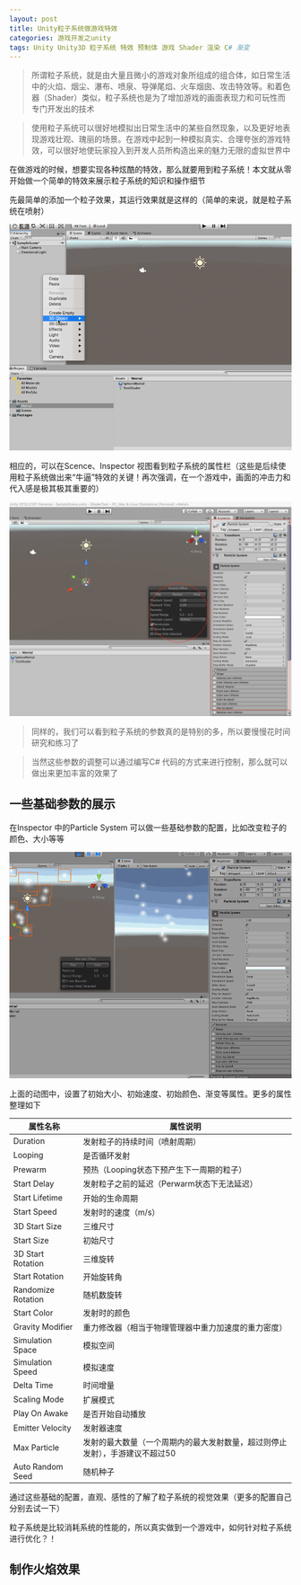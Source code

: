 ```yaml
---
layout: post
title: Unity粒子系统做游戏特效
categories: 游戏开发之unity
tags: Unity Unity3D 粒子系统 特效 预制体 游戏 Shader 渲染 C# 渐变
---
```


>所谓粒子系统，就是由大量且微小的游戏对象所组成的组合体，如日常生活中的火焰、烟尘、瀑布、喷泉、导弹尾焰、火车烟囱、攻击特效等。和着色器（Shader）类似，粒子系统也是为了增加游戏的画面表现力和可玩性而专门开发出的技术

>使用粒子系统可以很好地模拟出日常生活中的某些自然现象，以及更好地表现游戏壮观、瑰丽的场景。在游戏中起到一种模拟真实、合理夸张的游戏特效，可以很好地使玩家投入到开发人员所构造出来的魅力无限的虚拟世界中

在做游戏的时候，想要实现各种炫酷的特效，那么就要用到粒子系统！本文就从零开始做一个简单的特效来展示粒子系统的知识和操作细节

先最简单的添加一个粒子效果，其运行效果就是这样的（简单的来说，就是粒子系统在喷射）

![](../media/image/2019-09-21/01.gif)

相应的，可以在Scence、Inspector 视图看到粒子系统的属性栏（这些是后续使用粒子系统做出来“牛逼”特效的关键！再次强调，在一个游戏中，画面的冲击力和代入感是极其极其重要的）

![](../media/image/2019-09-21/02.png)

>同样的，我们可以看到粒子系统的参数真的是特别的多，所以要慢慢花时间研究和练习了

>当然这些参数的调整可以通过编写C# 代码的方式来进行控制，那么就可以做出来更加丰富的效果了

## 一些基础参数的展示

在Inspector 中的Particle System 可以做一些基础参数的配置，比如改变粒子的颜色、大小等等

![](../media/image/2019-09-21/03.gif)

上面的动图中，设置了初始大小、初始速度、初始颜色、渐变等属性。更多的属性整理如下

属性名称            |  属性说明
-------------------|-----------------------------------------
Duration           | 发射粒子的持续时间（喷射周期）
Looping            | 是否循环发射
Prewarm            | 预热（Looping状态下预产生下一周期的粒子）
Start Delay        | 发射粒子之前的延迟（Perwarm状态下无法延迟）
Start Lifetime     | 开始的生命周期
Start Speed        | 发射时的速度（m/s）
3D Start Size      | 三维尺寸
Start Size         | 初始尺寸
3D Start Rotation  | 三维旋转
Start Rotation     | 开始旋转角
Randomize Rotation | 随机数旋转
Start Color        | 发射时的颜色
Gravity Modifier   | 重力修改器（相当于物理管理器中重力加速度的重力密度）
Simulation Space   | 模拟空间
Simulation Speed   | 模拟速度
Delta Time         | 时间增量
Scaling Mode       | 扩展模式
Play On Awake      | 是否开始自动播放
Emitter Velocity   | 发射器速度
Max Particle       | 发射的最大数量（一个周期内的最大发射数量，超过则停止发射），手游建议不超过50
Auto Random Seed   | 随机种子

通过这些基础的配置，直观、感性的了解了粒子系统的视觉效果（更多的配置自己分别去试一下）

粒子系统是比较消耗系统的性能的，所以真实做到一个游戏中，如何针对粒子系统进行优化？！

## 制作火焰效果

